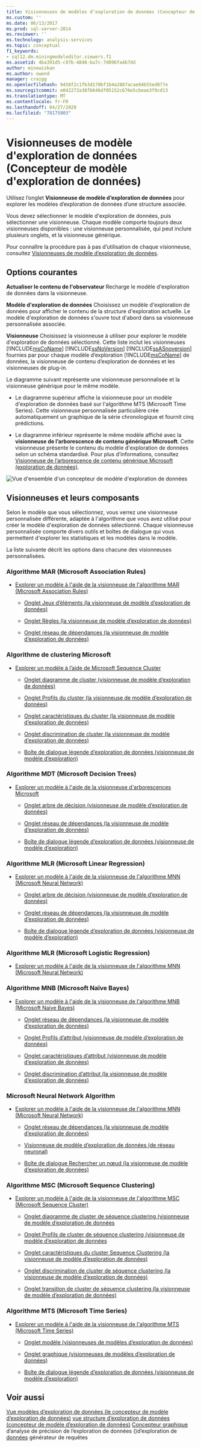 ```yaml
---
title: Visionneuses de modèles d’exploration de données (Concepteur de modèle d’exploration de données) | Microsoft Docs
ms.custom: ''
ms.date: 06/13/2017
ms.prod: sql-server-2014
ms.reviewer: ''
ms.technology: analysis-services
ms.topic: conceptual
f1_keywords:
- sql12.dm.miningmodeleditor.viewers.f1
ms.assetid: 4ba391d5-c97b-4848-ba7c-7d096fa4b7dd
author: minewiskan
ms.author: owend
manager: craigg
ms.openlocfilehash: 9458f2c1fb3d170bf1b4a2887acae94b55ed877e
ms.sourcegitcommit: e042272a38fb646df05152c676e5cbeae3f9cd13
ms.translationtype: MT
ms.contentlocale: fr-FR
ms.lasthandoff: 04/27/2020
ms.locfileid: "78175803"
---
```

# <a name="mining-model-viewers-data-mining-model-designer"></a>Visionneuses de modèle d'exploration de données (Concepteur de modèle d'exploration de données)
  Utilisez l’onglet **Visionneuse de modèle d’exploration de données** pour explorer les modèles d’exploration de données d’une structure associée.

 Vous devez sélectionner le modèle d'exploration de données, puis sélectionner une visionneuse. Chaque modèle comporte toujours deux visionneuses disponibles : une visionneuse personnalisée, qui peut inclure plusieurs onglets, et la visionneuse générique.

 Pour connaître la procédure pas à pas d’utilisation de chaque visionneuse, consultez [Visionneuses de modèle d’exploration de données](data-mining/data-mining-model-viewers.md).

## <a name="common-options"></a>Options courantes
 **Actualiser le contenu de l'observateur** Recharge le modèle d'exploration de données dans la visionneuse.

 **Modèle d'exploration de données** Choisissez un modèle d'exploration de données pour afficher le contenu de la structure d'exploration actuelle. Le modèle d'exploration de données s'ouvre tout d'abord dans sa visionneuse personnalisée associée.

 **Visionneuse** Choisissez la visionneuse à utiliser pour explorer le modèle d'exploration de données sélectionné. Cette liste inclut les visionneuses [!INCLUDE[msCoName](../includes/msconame-md.md)] [!INCLUDE[ssNoVersion](../includes/ssnoversion-md.md)] [!INCLUDE[ssASnoversion](../includes/ssasnoversion-md.md)] fournies par pour chaque modèle d’exploration [!INCLUDE[msCoName](../includes/msconame-md.md)] de données, la visionneuse de contenu d’exploration de données et les visionneuses de plug-in.

 Le diagramme suivant représente une visionneuse personnalisée et la visionneuse générique pour le même modèle.

-   Le diagramme supérieur affiche la visionneuse pour un modèle d'exploration de données basé sur l'algorithme MTS (Microsoft Time Series). Cette visionneuse personnalisée particulière crée automatiquement un graphique de la série chronologique et fournit cinq prédictions.

-   Le diagramme inférieur représente le même modèle affiché avec la **visionneuse de l’arborescence de contenu générique Microsoft**. Cette visionneuse présente le contenu du modèle d'exploration de données selon un schéma standardisé. Pour plus d’informations, consultez [Visionneuse de l’arborescence de contenu générique Microsoft &#40;exploration de données&#41;](microsoft-generic-content-tree-viewer-data-mining.md).

 ![Vue d'ensemble d'un concepteur de modèle d'exploration de données](media/generic-mining-model-tab1.gif "Vue d'ensemble d'un concepteur de modèle d'exploration de données")

## <a name="viewers-and-their-components"></a>Visionneuses et leurs composants
 Selon le modèle que vous sélectionnez, vous verrez une visionneuse personnalisée différente, adaptée à l'algorithme que vous avez utilisé pour créer le modèle d'exploration de données sélectionné. Chaque visionneuse personnalisée comporte divers outils et boîtes de dialogue qui vous permettent d'explorer les statistiques et les modèles dans le modèle.

 La liste suivante décrit les options dans chacune des visionneuses personnalisées.

### <a name="microsoft-association-rules-algorithm"></a>Algorithme MAR (Microsoft Association Rules)

-   [Explorer un modèle à l'aide de la visionneuse de l'algorithme MAR (Microsoft Association Rules)](data-mining/browse-a-model-using-the-microsoft-association-rules-viewer.md)

    -   [Onglet Jeux d’éléments &#40;la visionneuse de modèle d’exploration de données&#41;](itemsets-tab-mining-model-viewer.md)

    -   [Onglet Règles &#40;la visionneuse de modèle d’exploration de données&#41;](rules-tab-mining-model-viewer.md)

    -   [Onglet réseau de dépendances &#40;la visionneuse de modèle d’exploration de données&#41;](dependency-network-tab-mining-model-viewer.md)

### <a name="microsoft-clustering-algorithm"></a>Algorithme de clustering Microsoft

-   [Explorer un modèle à l’aide de Microsoft Sequence Cluster](data-mining/browse-a-model-using-the-microsoft-cluster-viewer.md)

    -   [Onglet diagramme de cluster &#40;visionneuse de modèle d’exploration de données&#41;](cluster-diagram-tab-mining-model-viewer.md)

    -   [Onglet Profils du cluster &#40;la visionneuse de modèle d’exploration de données&#41;](cluster-profiles-tab-mining-model-viewer.md)

    -   [Onglet caractéristiques du cluster &#40;la visionneuse de modèle d’exploration de données&#41;](cluster-characteristics-tab-mining-model-viewer.md)

    -   [Onglet discrimination de cluster &#40;la visionneuse de modèle d’exploration de données&#41;](cluster-discrimination-tab-mining-model-viewer.md)

    -   [Boîte de dialogue légende d’exploration de données &#40;visionneuse de modèle d’exploration&#41;](mining-legend-dialog-box-mining-model-viewer.md)

### <a name="microsoft-decision-tree-algorithm"></a>Algorithme MDT (Microsoft Decision Trees)

-   [Explorer un modèle à l'aide de la visionneuse d'arborescences Microsoft](data-mining/browse-a-model-using-the-microsoft-tree-viewer.md)

    -   [Onglet arbre de décision &#40;visionneuse de modèle d’exploration de données&#41;](decision-tree-tab-mining-model-viewer.md)

    -   [Onglet réseau de dépendances &#40;la visionneuse de modèle d’exploration de données&#41;](dependency-network-tab-mining-model-viewer.md)

    -   [Boîte de dialogue légende d’exploration de données &#40;visionneuse de modèle d’exploration&#41;](mining-legend-dialog-box-mining-model-viewer.md)

### <a name="microsoft-linear-regression-algorithm"></a>Algorithme MLR (Microsoft Linear Regression)

-   [Explorer un modèle à l'aide de la visionneuse de l'algorithme MNN (Microsoft Neural Network)](data-mining/browse-a-model-using-the-microsoft-neural-network-viewer.md)

    -   [Onglet arbre de décision &#40;visionneuse de modèle d’exploration de données&#41;](decision-tree-tab-mining-model-viewer.md)

    -   [Onglet réseau de dépendances &#40;la visionneuse de modèle d’exploration de données&#41;](dependency-network-tab-mining-model-viewer.md)

    -   [Boîte de dialogue légende d’exploration de données &#40;visionneuse de modèle d’exploration&#41;](mining-legend-dialog-box-mining-model-viewer.md)

### <a name="microsoft-logistic-regression-algorithm"></a>Algorithme MLR (Microsoft Logistic Regression)

-   [Explorer un modèle à l'aide de la visionneuse de l'algorithme MNN (Microsoft Neural Network)](data-mining/browse-a-model-using-the-microsoft-neural-network-viewer.md)

### <a name="microsoft-nave-bayes-algorithm"></a>Algorithme MNB (Microsoft Naïve Bayes)

-   [Explorer un modèle à l'aide de la visionneuse de l'algorithme MNB (Microsoft Naive Bayes)](data-mining/browse-a-model-using-the-microsoft-naive-bayes-viewer.md)

    -   [Onglet réseau de dépendances &#40;la visionneuse de modèle d’exploration de données&#41;](dependency-network-tab-mining-model-viewer.md)

    -   [Onglet Profils d’attribut &#40;visionneuse de modèle d’exploration de données&#41;](attribute-profiles-tab-mining-model-viewer.md)

    -   [Onglet caractéristiques d’attribut &#40;visionneuse de modèle d’exploration de données&#41;](attribute-characteristics-tab-mining-model-viewer.md)

    -   [Onglet discrimination d’attribut &#40;la visionneuse de modèle d’exploration de données&#41;](attribute-discrimination-tab-mining-model-viewer.md)

### <a name="microsoft-neural-network-algorithm"></a>Microsoft Neural Network Algorithm

-   [Explorer un modèle à l'aide de la visionneuse de l'algorithme MNN (Microsoft Neural Network)](data-mining/browse-a-model-using-the-microsoft-neural-network-viewer.md)

    -   [Onglet réseau de dépendances &#40;la visionneuse de modèle d’exploration de données&#41;](dependency-network-tab-mining-model-viewer.md)

    -   [Visionneuse de modèle d’exploration de données &#40;de réseau neuronal&#41;](neural-network-mining-model-viewer.md)

    -   [Boîte de dialogue Rechercher un nœud &#40;la visionneuse de modèle d’exploration de données&#41;](find-node-dialog-box-mining-model-viewer.md)

### <a name="microsoft-sequence-clustering-algorithm"></a>Algorithme MSC (Microsoft Sequence Clustering)

-   [Explorer un modèle à l'aide de la visionneuse de l'algorithme MSC (Microsoft Sequence Cluster)](data-mining/browse-a-model-using-the-microsoft-sequence-cluster-viewer.md)

    -   [Onglet diagramme de cluster de séquence clustering &#40;visionneuse de modèle d’exploration de données](sequence-clustering-cluster-diagram-tab-mining-model-viewer.md)

    -   [Onglet Profils de cluster de séquence clustering &#40;visionneuse de modèle d’exploration de données](sequence-clustering-cluster-profiles-tab-mining-model-viewer.md)

    -   [Onglet caractéristiques du cluster Sequence Clustering &#40;la visionneuse de modèle d’exploration de données&#41;](sequence-clustering-cluster-characteristics-tab-mining-model-viewer.md)

    -   [Onglet discrimination de cluster de séquence clustering &#40;la visionneuse de modèle d’exploration de données&#41;](sequence-clustering-cluster-discrimination-tab-mining-model-viewer.md)

    -   [Onglet transition de cluster de séquence clustering &#40;la visionneuse de modèle d’exploration de données&#41;](sequence-clustering-cluster-transition-tab-mining-model-viewer.md)

### <a name="microsoft-time-series-algorithm"></a>Algorithme MTS (Microsoft Time Series)

-   [Explorer un modèle à l'aide de la visionneuse de l'algorithme MTS (Microsoft Time Series)](data-mining/browse-a-model-using-the-microsoft-time-series-viewer.md)

    -   [Onglet modèle &#40;visionneuses de modèles d’exploration de données&#41;](model-tab-mining-model-viewers.md)

    -   [Onglet graphique &#40;visionneuses de modèles d’exploration de données&#41;](chart-tab-mining-model-viewers.md)

    -   [Boîte de dialogue légende d’exploration de données &#40;visionneuse de modèle d’exploration&#41;](mining-legend-dialog-box-mining-model-viewer.md)

## <a name="see-also"></a>Voir aussi
 [Vue modèles d’exploration de données &#40;le concepteur de modèle d’exploration de données&#41;](mining-models-view-data-mining-model-designer.md) [vue structure d’exploration de données &#40;concepteur de modèle d’exploration de données&#41;](mining-structure-view-data-mining-model-designer.md) [Concepteur graphique](mining-accuracy-chart-designer-data-mining.md) d’analyse de précision de l’exploration de données &#40;&#41;d’exploration de [données](prediction-query-builder-data-mining.md) générateur de requêtes


